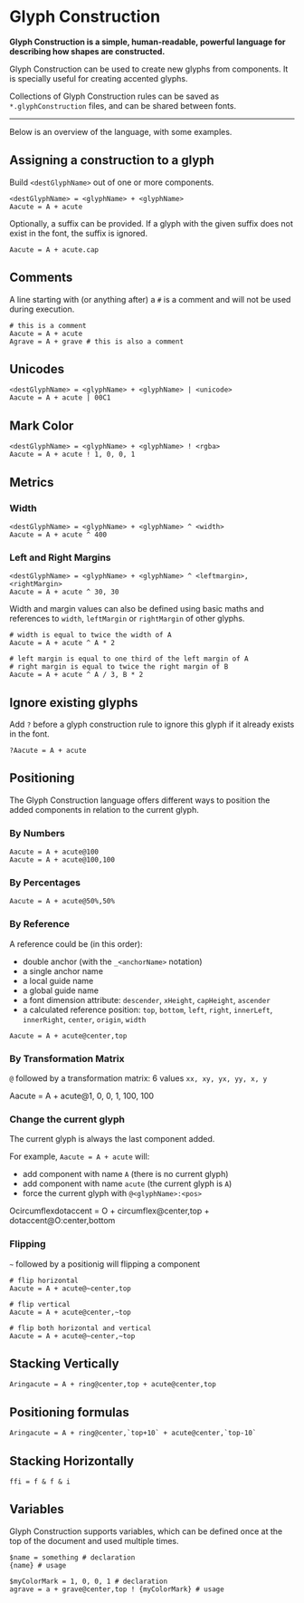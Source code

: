 Glyph Construction
==================

**Glyph Construction is a simple, human-readable, powerful language for describing how shapes are constructed.**

Glyph Construction can be used to create new glyphs from components. It is specially useful for creating accented glyphs.

Collections of Glyph Construction rules can be saved as `*.glyphConstruction` files, and can be shared between fonts.

- - -

Below is an overview of the language, with some examples.

## Assigning a construction to a glyph

Build `<destGlyphName>` out of one or more components.

    <destGlyphName> = <glyphName> + <glyphName>
    Aacute = A + acute

Optionally, a suffix can be provided. If a glyph with the given suffix does not exist in the font, the suffix is ignored.

	Aacute = A + acute.cap

## Comments

A line starting with (or anything after) a `#` is a comment and will not be used during execution.

    # this is a comment
    Aacute = A + acute
    Agrave = A + grave # this is also a comment

## Unicodes

    <destGlyphName> = <glyphName> + <glyphName> | <unicode>
    Aacute = A + acute | 00C1

## Mark Color

    <destGlyphName> = <glyphName> + <glyphName> ! <rgba>
    Aacute = A + acute ! 1, 0, 0, 1

## Metrics

### Width

    <destGlyphName> = <glyphName> + <glyphName> ^ <width>
    Aacute = A + acute ^ 400

### Left and Right Margins

    <destGlyphName> = <glyphName> + <glyphName> ^ <leftmargin>, <rightMargin>
    Aacute = A + acute ^ 30, 30

Width and margin values can also be defined using basic maths and references to `width`, `leftMargin` or `rightMargin` of other glyphs.

    # width is equal to twice the width of A
    Aacute = A + acute ^ A * 2

    # left margin is equal to one third of the left margin of A
    # right margin is equal to twice the right margin of B
    Aacute = A + acute ^ A / 3, B * 2

## Ignore existing glyphs

Add `?` before a glyph construction rule to ignore this glyph if it already exists in the font.

    ?Aacute = A + acute

## Positioning

The Glyph Construction language offers different ways to position the added components in relation to the current glyph.

### By Numbers

    Aacute = A + acute@100
    Aacute = A + acute@100,100

### By Percentages

    Aacute = A + acute@50%,50%

### By Reference

A reference could be (in this order):

- double anchor (with the `_<anchorName>` notation)
- a single anchor name
- a local guide name
- a global guide name 
- a font dimension attribute: `descender`, `xHeight`, `capHeight`, `ascender`
- a calculated reference position: `top`, `bottom`, `left`, `right`, `innerLeft`, `innerRight`, `center`, `origin`, `width`

```
Aacute = A + acute@center,top
```

### By Transformation Matrix

`@` followed by a transformation matrix: 6 values `xx, xy, yx, yy, x, y`

Aacute = A + acute@1, 0, 0, 1, 100, 100

### Change the current glyph

The current glyph is always the last component added.

For example, `Aacute = A + acute` will:

- add component with name `A` (there is no current glyph)
- add component with name `acute` (the current glyph is `A`)
- force the current glyph with `@<glyphName>:<pos>`

Ocircumflexdotaccent =  O + circumflex@center,top + dotaccent@O:center,bottom

### Flipping

`~` followed by a positionig will flipping a component

	# flip horizontal
	Aacute = A + acute@~center,top

	# flip vertical
	Aacute = A + acute@center,~top

	# flip both horizontal and vertical
	Aacute = A + acute@~center,~top

## Stacking Vertically

	Aringacute = A + ring@center,top + acute@center,top

## Positioning formulas

	Aringacute = A + ring@center,`top+10` + acute@center,`top-10`

## Stacking Horizontally

	ffi = f & f & i

## Variables

Glyph Construction supports variables, which can be defined once at the top of the document and used multiple times.

	$name = something # declaration
	{name} # usage

	$myColorMark = 1, 0, 0, 1 # declaration
	agrave = a + grave@center,top ! {myColorMark} # usage
